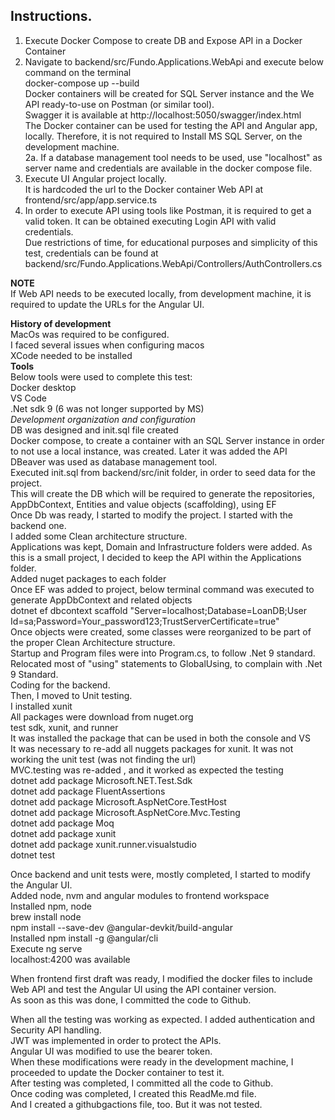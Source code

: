 ## **Instructions**. 
  
1.   Execute Docker Compose to create DB and Expose API in a Docker Container
2.   Navigate to backend/src/Fundo.Applications.WebApi and execute below command on the terminal  
       docker-compose up --build  
       Docker containers will be created for SQL Server instance and the We API ready-to-use on Postman (or similar tool).  
       Swagger it is available at http://localhost:5050/swagger/index.html  
       The Docker container can be used for testing the API and Angular app, locally. Therefore, it is not required to Install MS SQL Server, on the development machine.  
2a. If a database management tool needs to be used, use "localhost" as server name and credentials are available in the docker compose file.  
3.    Execute UI Angular project locally.  
        It is hardcoded the url to the Docker container Web API at  
        frontend/src/app/app.service.ts  
4.    In order to execute API using tools like Postman, it is required to get a valid token. It can be obtained executing Login API with valid credentials.  
        Due restrictions of time, for educational purposes and simplicity of this test, credentials can be found at  
        backend/src/Fundo.Applications.WebApi/Controllers/AuthControllers.cs  

**NOTE**  
If Web API needs to be executed locally, from development machine, it is required to update the URLs for the Angular UI.  
  
**History of development**  
MacOs was required to be configured.  
I faced several issues when configuring macos  
XCode needed to be installed  
**Tools**  
Below tools were used to complete this test:  
Docker desktop  
VS Code  
.Net sdk 9 (6 was not longer supported by MS)  
*Development organization and configuration*  
DB was designed and init.sql file created  
Docker compose, to create a container with an SQL Server instance in order to not use a local instance, was created. Later it was added the API  
DBeaver was used as database management tool.  
Executed init.sql from backend/src/init folder, in order to seed data for the project.  
This will create the DB which will be required to generate the repositories, AppDbContext,  Entities and value objects (scaffolding), using EF   
Once Db was ready, I started to modify the project. I started with the backend one.  
I added some Clean architecture structure.  
Applications was kept, Domain and Infrastructure folders were added. As this is a small project, I decided to keep the API within the Applications folder.  
Added nuget packages to each folder  
Once EF was added to  project, below terminal command was executed to generate AppDbContext and related objects  
dotnet ef dbcontext scaffold "Server=localhost;Database=LoanDB;User Id=sa;Password=Your_password123;TrustServerCertificate=true"  
Once objects were created, some classes were reorganized to be part of the proper Clean Architecture structure.  
Startup and Program files were into Program.cs, to follow .Net 9 standard.  
Relocated most of "using" statements to GlobalUsing, to complain with .Net 9 Standard.  
Coding for the backend.  
Then, I moved to Unit testing.  
I installed xunit  
All packages were download from nuget.org  
test sdk, xunit, and runner  
It was installed the package that can be used in both the console and VS  
It was necessary to re-add all nuggets packages for xunit. It was not working the unit test (was not finding the url)  
MVC.testing was re-added , and it worked as expected the testing  
dotnet add package Microsoft.NET.Test.Sdk  
dotnet add package FluentAssertions  
dotnet add package Microsoft.AspNetCore.TestHost  
dotnet add package Microsoft.AspNetCore.Mvc.Testing  
dotnet add package Moq  
dotnet add package xunit  
dotnet add package xunit.runner.visualstudio  
dotnet test  
  
Once backend and unit tests were, mostly completed, I started to modify the Angular UI.  
Added node, nvm and angular modules to frontend workspace  
Installed npm, node  
brew install node  
npm install --save-dev @angular-devkit/build-angular  
Installed npm install -g @angular/cli  
Execute ng serve  
localhost:4200 was available  

When frontend first draft was ready, I modified the docker files to include Web API and test the Angular UI using the API container version.  
As soon as this was done, I committed the code to Github.  
  
When all the testing was working as expected. I added authentication and Security API handling.   
JWT was implemented in order to protect the APIs.  
Angular UI was modified to use the bearer token.  
When these modifications were ready in the development machine, I proceeded to update the Docker container to test it.  
After testing was completed, I committed all the code to Github.  
Once coding was completed, I created this ReadMe.md file.  
And I created a githubgactions file, too. But it was not tested.  